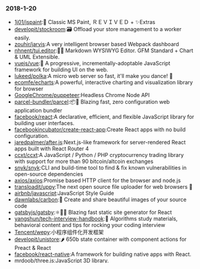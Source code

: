 ### 2018-1-20 
* [1j01/jspaint](https://github.com//1j01/jspaint):🎨 Classic MS Paint, ＲＥＶＩＶＥＤ + ✨Extras 
* [developit/stockroom](https://github.com//developit/stockroom):🗃 Offload your store management to a worker easily. 
* [zouhir/jarvis](https://github.com//zouhir/jarvis):A very intelligent browser based Webpack dashboard 
* [nhnent/tui.editor](https://github.com//nhnent/tui.editor):🍞📝 Markdown WYSIWYG Editor. GFM Standard + Chart & UML Extensible. 
* [vuejs/vue](https://github.com//vuejs/vue):🖖 A progressive, incrementally-adoptable JavaScript framework for building UI on the web. 
* [lukeed/polka](https://github.com//lukeed/polka):A micro web server so fast, it'll make you dance! 👯 
* [ecomfe/echarts](https://github.com//ecomfe/echarts):A powerful, interactive charting and visualization library for browser 
* [GoogleChrome/puppeteer](https://github.com//GoogleChrome/puppeteer):Headless Chrome Node API 
* [parcel-bundler/parcel](https://github.com//parcel-bundler/parcel):📦🚀 Blazing fast, zero configuration web application bundler 
* [facebook/react](https://github.com//facebook/react):A declarative, efficient, and flexible JavaScript library for building user interfaces. 
* [facebookincubator/create-react-app](https://github.com//facebookincubator/create-react-app):Create React apps with no build configuration. 
* [jaredpalmer/after.js](https://github.com//jaredpalmer/after.js):Next.js-like framework for server-rendered React apps built with React Router 4 
* [ccxt/ccxt](https://github.com//ccxt/ccxt):A JavaScript / Python / PHP cryptocurrency trading library with support for more than 90 bitcoin/altcoin exchanges 
* [snyk/snyk](https://github.com//snyk/snyk):CLI and build-time tool to find & fix known vulnerabilities in open-source dependencies 
* [axios/axios](https://github.com//axios/axios):Promise based HTTP client for the browser and node.js 
* [transloadit/uppy](https://github.com//transloadit/uppy):The next open source file uploader for web browsers 🐶 
* [airbnb/javascript](https://github.com//airbnb/javascript):JavaScript Style Guide 
* [dawnlabs/carbon](https://github.com//dawnlabs/carbon):🎨 Create and share beautiful images of your source code 
* [gatsbyjs/gatsby](https://github.com//gatsbyjs/gatsby):⚛️📄🚀 Blazing fast static site generator for React 
* [yangshun/tech-interview-handbook](https://github.com//yangshun/tech-interview-handbook):💯 Algorithms study materials, behavioral content and tips for rocking your coding interview 
* [Tencent/wepy](https://github.com//Tencent/wepy):小程序组件化开发框架 
* [developit/unistore](https://github.com//developit/unistore):🌶 650b state container with component actions for Preact & React 
* [facebook/react-native](https://github.com//facebook/react-native):A framework for building native apps with React. 
* [mrdoob/three.js](https://github.com//mrdoob/three.js):JavaScript 3D library. 
* [storybooks/storybook](https://github.com//storybooks/storybook):Interactive UI component dev & test: React, React Native, Vue, Angular 

